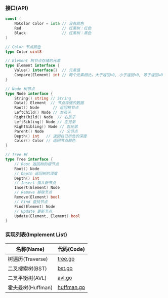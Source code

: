 ### 接口(API)

```go
const (
    NoColor Color = iota // 没有颜色
    Red                  // 红黑树：红色
    Black                // 红黑树：黑色
)

// Color 节点颜色
type Color uint8

// Element 树节点存储的元素
type Element interface {
    Value() interface{}  // 元素值
    Compare(Element) int // 两个元素相比，大于返回>0, 小于返回<0, 等于返回=0
}

// Node 树节点
type Node interface {
    String() string // String
    Data() Element  // 节点存储的数据
    Root() Node      // 返回根节点
    LeftChild() Node // 左孩子
    RightChild() Node  // 右孩子
    LeftSibling() Node // 左兄弟
    RightSibling() Node // 右兄弟
    Parent() Node       // 父节点
    Depth() int   // 返回自己所处的深度
    Color() Color // 返回节点颜色
}

// Tree 树
type Tree interface {
    // Root 返回树的根节点
    Root() Node
    // Depth 返回树的深度
    Depth() int
    // Insert 插入新节点
    Insert(Element) Node
    // Remove 移除节点
    Remove(Element) bool
    // Find 查找节点
    Find(Element) Node
    // Update 更新节点
    Update(Element, Element) bool
}
```

### 实现列表(Implement List)

| 名称(Name)      | 代码(Code)                                                                                 |
|---------------|------------------------------------------------------------------------------------------|
| 树遍历(Traverse) | [tree.go](https://github.com/pyihe/gobase/blob/master/data-structure/tree/tree.go)       |
| 二叉搜索树(BST)    | [bst.go](https://github.com/pyihe/gobase/blob/master/data-structure/tree/bst.go)         |
| 二叉平衡树(AVL)    | [avl.go](https://github.com/pyihe/gobase/blob/master/data-structure/tree/avl.go)         |
| 霍夫曼树(Huffman) | [huffman.go](https://github.com/pyihe/gobase/blob/master/data-structure/tree/huffman.go) |
